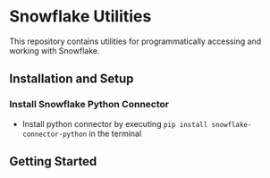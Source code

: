 # Snowflake Utilities

This repository contains utilities for programmatically accessing and working with Snowflake.

## Installation and Setup

### Install Snowflake Python Connector

- Install python connector by executing `pip install snowflake-connector-python` in the terminal

## Getting Started

